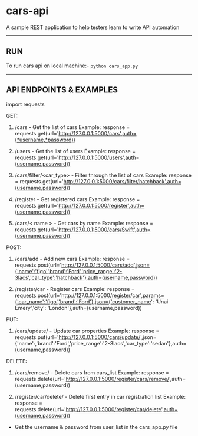 # cars-api

A sample REST application to help testers learn to write API automation 

----
RUN
-----
To run cars api on local machine:- `python cars_app.py`

-------------------------
API ENDPOINTS & EXAMPLES
----------------------------
import requests

GET:
1. /cars                    - Get the list of cars
   Example: response = requests.get(url='http://127.0.0.1:5000/cars',auth=(*username,*password))

2. /users                   - Get the list of users
   Example: response = requests.get(url='http://127.0.0.1:5000/users',auth=(username,password))

3. /cars/filter/<car_type>  - Filter through the list of cars
   Example: response = requests.get(url='http://127.0.0.1:5000/cars/filter/hatchback',auth=(username,password))

4. /register                - Get registered cars
   Example: response = requests.get(url='http://127.0.0.1:5000/register',auth=(username,password))

5. /cars/< name >             - Get cars by name
   Example: response = requests.get(url='http://127.0.0.1:5000/cars/Swift',auth=(username,password))

POST:
1. /cars/add                - Add new cars 
   Example: response = requests.post(url='http://127.0.0.1:5000/cars/add',json={'name':'figo','brand':'Ford','price_range':'2-3lacs','car_type':'hatchback'},auth=(username,password))

2. /register/car            - Register cars
   Example: response = requests.post(url='http://127.0.0.1:5000/register/car',params={'car_name':'figo','brand':'Ford'},json={'customer_name': 'Unai Emery','city': 'London'},auth=(username,password))

PUT:
1. /cars/update/<name>      - Update car properties 
   Example: response = requests.put(url='http://127.0.0.1:5000/cars/update/<name>',json={'name':<name>,'brand':'Ford','price_range':'2-3lacs','car_type':'sedan'},auth=(username,password))

DELETE:
1. /cars/remove/<name>      - Delete cars from cars_list 
   Example: response = requests.delete(url='http://127.0.0.1:5000/register/cars/remove/<name>',auth=(username,password))

2. /register/car/delete/     - Delete first entry in car registration list
   Example: response = requests.delete(url='http://127.0.0.1:5000/register/car/delete',auth=(username,password))

* Get the username & password from user_list in the cars_app.py file
